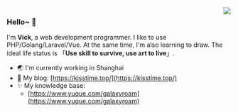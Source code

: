 <img align="right" src="https://github-readme-stats.vercel.app/api?username=GalaxySuze&show_icons=true&theme=calm" />

### Hello~ 👋
I'm **Vick**, a web development programmer. I like to use PHP/Golang/Laravel/Vue. At the same time, I'm also learning to draw. The ideal life status is 「**Use skill to survive, use art to live**」.

- 🌏 I'm currently working in Shanghai
- 🎈 My blog: [https://kisstime.top/](https://kisstime.top/)
- ✨ My knowledge base:
  - [https://www.yuque.com/galaxyroam](https://www.yuque.com/galaxyroam)
